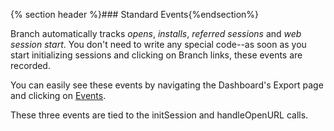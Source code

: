 
{% section header %}### Standard Events{%endsection%}

Branch automatically tracks *opens*, *installs*, *referred sessions* and *web session start*. You don't need to write any special code--as soon as you start initializing sessions and clicking on Branch links, these events are recorded.

You can easily see these events by navigating the Dashboard's Export page and clicking on [Events](https://dashboard.branch.io/#/export/events/view). 

These three events are tied to the initSession and handleOpenURL calls.
